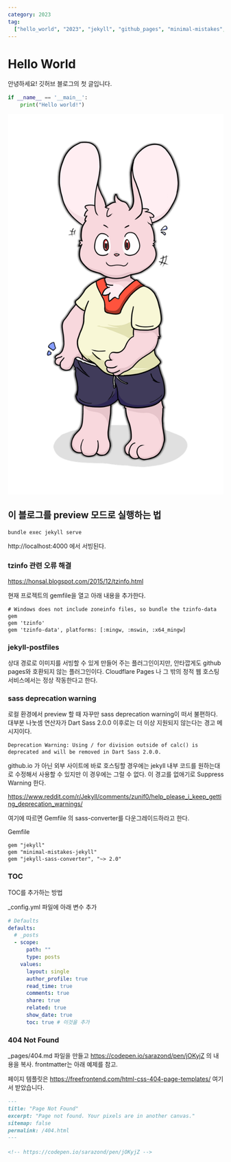 ```yaml
---
category: 2023
tag:
  ["hello_world", "2023", "jekyll", "github_pages", "minimal-mistakes", "dev"]
---
```


# Hello World

안녕하세요! 깃허브 블로그의 첫 글입니다.

```python
if __name__ == '__main__':
    print("Hello world!")
```

![200308-Hoya](/assets/images/2023/2023-04-02-Hello%20World/200308-Hoya.png)

## 이 블로그를 preview 모드로 실행하는 법

```powershell
bundle exec jekyll serve
```

http://localhost:4000 에서 서빙된다.

### tzinfo 관련 오류 해결

https://honsal.blogspot.com/2015/12/tzinfo.html

현재 프로젝트의 gemfile을 열고 아래 내용을 추가한다.

```
# Windows does not include zoneinfo files, so bundle the tzinfo-data gem
gem 'tzinfo'
gem 'tzinfo-data', platforms: [:mingw, :mswin, :x64_mingw]
```

### jekyll-postfiles

상대 경로로 이미지를 서빙할 수 있게 만들어 주는 플러그인이지만, 안타깝게도 github pages와 호환되지 않는 플러그인이다.
Cloudflare Pages 나 그 밖의 정적 웹 호스팅 서비스에서는 정상 작동한다고 한다.

### sass deprecation warning

로컬 환경에서 preview 할 때 자꾸만 sass deprecation warning이 떠서 불편하다. 대부분 나눗셈 연산자가 Dart Sass 2.0.0 이후로는 더 이상 지원되지 않는다는 경고 메시지이다.

```
Deprecation Warning: Using / for division outside of calc() is deprecated and will be removed in Dart Sass 2.0.0.
```

github.io 가 아닌 외부 사이트에 바로 호스팅할 경우에는 jekyll 내부 코드를 원하는대로 수정해서 사용할 수 있지만 이 경우에는 그럴 수 없다.
이 경고를 없애기로 Suppress Warning 한다.

https://www.reddit.com/r/Jekyll/comments/zunif0/help_please_i_keep_getting_deprecation_warnings/

여기에 따르면 Gemfile 의 sass-converter를 다운그레이드하라고 한다.

Gemfile

```
gem "jekyll"
gem "minimal-mistakes-jekyll"
gem "jekyll-sass-converter", "~> 2.0"
```

### TOC

TOC를 추가하는 방법

\_config.yml 파일에 아래 변수 추가

```yaml
# Defaults
defaults:
  # _posts
  - scope:
      path: ""
      type: posts
    values:
      layout: single
      author_profile: true
      read_time: true
      comments: true
      share: true
      related: true
      show_date: true
      toc: true # 이것을 추가
```

### 404 Not Found

\_pages/404.md 파일을 만들고 https://codepen.io/sarazond/pen/jOKyjZ 의 내용을 복사.
frontmatter는 아래 예제를 참고.

페이지 템플릿은 https://freefrontend.com/html-css-404-page-templates/ 여기서 받았습니다.

```md
---
title: "Page Not Found"
excerpt: "Page not found. Your pixels are in another canvas."
sitemap: false
permalink: /404.html
---

<!-- https://codepen.io/sarazond/pen/jOKyjZ -->
```

